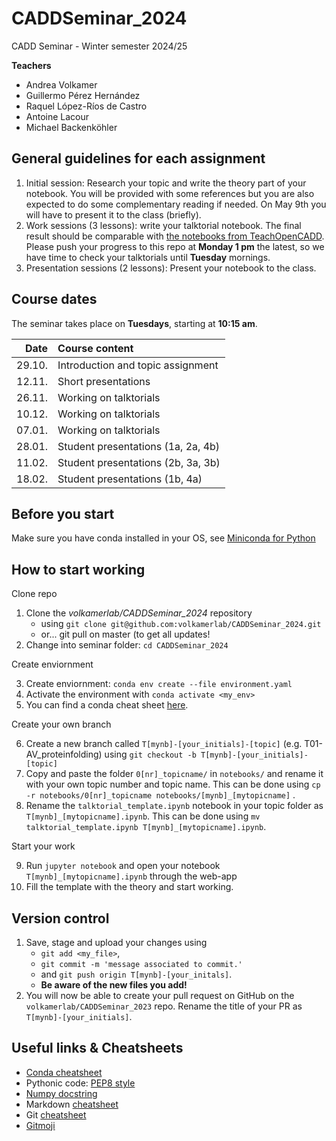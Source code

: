 # CADDSeminar_2024
CADD Seminar - Winter semester 2024/25

__Teachers__
* Andrea Volkamer
* Guillermo Pérez Hernández
* Raquel López-Ríos de Castro
* Antoine Lacour
* Michael Backenköhler

## General guidelines for each assignment

  1. Initial session: Research your topic and write the theory part of your notebook. You will be provided with some references but you are also expected to do some complementary reading if needed. On May 9th you will have to present it to the class (briefly).
  2. Work sessions (3 lessons): write your talktorial notebook. The final result should be comparable with [the notebooks from TeachOpenCADD](https://github.com/volkamerlab/teachopencadd). Please push your progress to this repo at **Monday 1 pm** the latest, so we have time to check your talktorials until **Tuesday** mornings.
  3. Presentation sessions (2 lessons): Present your notebook to the class.

## Course dates

The seminar takes place on **Tuesdays**, starting at **10:15 am**.

Date   | Course content                                                               |
|-----:|:-----------------------------------------|
29.10. | Introduction and topic assignment
12.11. | Short presentations
26.11. | Working on talktorials
10.12. | Working on talktorials
07.01. | Working on talktorials
28.01. | Student presentations (1a, 2a, 4b)
11.02. | Student presentations (2b, 3a, 3b)
18.02. | Student presentations (1b, 4a)

## Before you start

Make sure you have conda installed in your OS, see [Miniconda for Python](https://docs.conda.io/en/latest/miniconda.html)

## How to start working

  Clone repo
  
  1. Clone the _volkamerlab/CADDSeminar_2024_ repository
      * using `git clone git@github.com:volkamerlab/CADDSeminar_2024.git`
      * or... git pull on master (to get all updates!
  2. Change into seminar folder: `cd CADDSeminar_2024`
  
  Create enviornment
  
  3. Create enviornment: `conda env create --file environment.yaml`
  4. Activate the environment with `conda activate <my_env>`
  5. You can find a conda cheat sheet [here](https://docs.conda.io/projects/conda/en/4.6.0/_downloads/52a95608c49671267e40c689e0bc00ca/conda-cheatsheet.pdf).
  
  Create your own branch
  
  6. Create a new branch called `T[mynb]-[your_initials]-[topic]` (e.g. T01-AV_proteinfolding) using `git checkout -b T[mynb]-[your_initials]-[topic]`
  7. Copy and paste the folder `0[nr]_topicname/` in `notebooks/` and rename it with your own topic number and topic name. This can be done using `cp -r notebooks/0[nr]_topicname notebooks/[mynb]_[mytopicname]` .
  8. Rename the `talktorial_template.ipynb` notebook in your topic folder as `T[mynb]_[mytopicname].ipynb`. This can be done using `mv talktorial_template.ipynb T[mynb]_[mytopicname].ipynb`.
  
  Start your work 
  
  9. Run `jupyter notebook` and open your notebook `T[mynb]_[mytopicname].ipynb` through the web-app
  10. Fill the template with the theory and start working.

## Version control
  1. Save, stage and upload your changes using 
      * `git add <my_file>`, 
      * `git commit -m 'message associated to commit.' ` 
      * and `git push origin T[mynb]-[your_initals]`. 
      * __Be aware of the new files you add!__
  2. You will now be able to create your pull request on GitHub on the `volkamerlab/CADDSeminar_2023` repo. Rename the title of your PR as `T[mynb]-[your_initials]`.

## Useful links & Cheatsheets
* [Conda cheatsheet](https://docs.conda.io/projects/conda/en/4.6.0/_downloads/52a95608c49671267e40c689e0bc00ca/conda-cheatsheet.pdf)
* Pythonic code: [PEP8 style](https://www.python.org/dev/peps/pep-0008/)
* [Numpy docstring](https://numpydoc.readthedocs.io/en/latest/format.html)
* Markdown [cheatsheet](https://github.com/adam-p/markdown-here/wiki/Markdown-Here-Cheatsheet)
* Git [cheatsheet](https://www.atlassian.com/git/tutorials/atlassian-git-cheatsheet)
* [Gitmoji](https://gitmoji.carloscuesta.me/)

